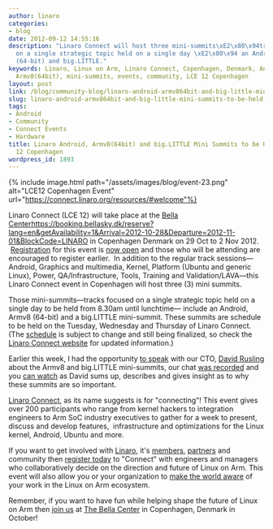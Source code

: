 ```yaml
---
author: linaro
categories:
- blog
date: 2012-09-12 14:55:16
description: "Linaro Connect will host three mini-summits\xE2\x80\x94tracks focused
  on a single strategic topic held on a single day \xE2\x80\x94 an Android, Armv8
  (64-bit) and big.LITTLE."
keywords: Linaro, Linux on Arm, Linaro Connect, Copenhagen, Denmark, Android, big.LITTLE,
  Armv8(64bit), mini-summits, events, community, LCE 12 Copenhagen
layout: post
link: /blog/community-blog/linaro-android-armv864bit-and-big-little-mini-summits-to-be-held-at-lce-12-copenhagen/
slug: linaro-android-armv864bit-and-big-little-mini-summits-to-be-held-at-lce-12-copenhagen
tags:
- Android
- Community
- Connect Events
- Hardware
title: Linaro Android, Armv8(64bit) and big.LITTLE Mini Summits to be Held at LCE
  12 Copenhagen
wordpress_id: 1893
---
```


{% include image.html path="/assets/images/blog/event-23.png" alt="LCE12 Copenhagen Event" url="https://connect.linaro.org/resources/#welcome"%}

Linaro Connect (LCE 12) will take place at the [Bella Center]()https://booking.bellasky.dk/reserve?lang=en&getAvailability=1&Arrival=2012-10-28&Departure=2012-11-01&BlockCode=LINARO in Copenhagen Denmark on 29 Oct to 2 Nov 2012.  [Registration](https://connect.linaro.org/register/) for this event is [now open](https://connect.linaro.org/register/) and those who will be attending are encouraged to register earlier.  In addition to the regular track sessions—Android, Graphics and multimedia, Kernel, Platform (Ubuntu and generic Linux), Power, QA/Infrastructure, Tools, Training and Validation/LAVA—this Linaro Connect event in Copenhagen will host three (3) mini summits.

Those mini-summits—tracks focused on a single strategic topic held on a single day to be held from 8.30am until lunchtime— include an Android, Armv8 (64-bit) and a big.LITTLE mini-summit. These summits are schedule to be held on the Tuesday, Wednesday and Thursday of Linaro Connect. (The [schedule](https://connect.linaro.org/resources/#schedule) is subject to change and still being finalized, so check the [Linaro Connect website](https://connect.linaro.org/resources/) for updated information.)

Earlier this week, I had the opportunity [to speak](http://www.youtube.com/watch?v=sov5c2FSlkc&feature=plcp) with our CTO, [David Rusling](/about/) about the Armv8 and big.LITTLE mini-summits, our chat [was recorded](http://www.youtube.com/watch?v=sov5c2FSlkc&feature=plcp) and you [can watch](http://www.youtube.com/watch?v=sov5c2FSlkc&feature=plcp) as David sums up, describes and gives insight as to why these summits are so important.

[Linaro Connect](https://connect.linaro.org/resources/#welcome), as its name suggests is for "connecting"! This event gives over 200 participants who range from kernel hackers to integration engineers to Arm SoC industry executives to gather for a week to present, discuss and develop features,  infrastructure and optimizations for the Linux kernel, Android, Ubuntu and more.

If you want to get involved with [Linaro](/), it's [members](/membership/), [partners](/membership/) and community then [register today](https://connect.linaro.org/register/) to "Connect" with engineers and managers who collaboratively decide on the direction and future of Linux on Arm. This event will also allow you or your organization to [make the world aware](https://connect.linaro.org/resources/#socializing) of your work in the Linux on Arm ecosystem.

Remember, if you want to have fun while helping shape the future of Linux on Arm then [join us](https://connect.linaro.org/resources/#welcome) at [The Bella Center](https://connect.linaro.org/resources/#location) in Copenhagen, Denmark in October!
